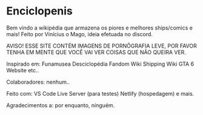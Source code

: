 # Enciclopenis
Bem vindo a wikipédia que armazena os piores e melhores ships/comics e mais!
Feito por Vinícius o Mago, ideia efetuada no discord.

AVISO!
ESSE SITE CONTÉM IMAGENS DE PORNÔGRAFIA LEVE, POR FAVOR TENHA EM MENTE QUE VOCÊ VAI VER COISAS QUE NÃO QUEIRA VER.


Inspirado em:
Funamusea
Desciclopédia
Fandom Wiki
Shipping Wiki
GTA 6 Website
etc..


Colaboradores:
nenhum..


Feito com:
VS Code
Live Server (para testes)
Netlify (hospedagem)
e mais.


Agradecimentos a:
por enquanto, ninguém.
